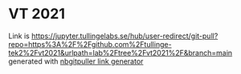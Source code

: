 # VT 2021

Link is https://jupyter.tullingelabs.se/hub/user-redirect/git-pull?repo=https%3A%2F%2Fgithub.com%2Ftullinge-tek2%2Fvt2021&urlpath=lab%2Ftree%2Fvt2021%2F&branch=main generated with [nbgitpuller link generator](https://jupyterhub.github.io/nbgitpuller/link)
